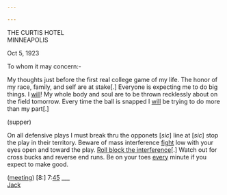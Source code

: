 ```yaml
---

---
```


THE CURTIS HOTEL  
MINNEAPOLIS  

<div class="text-end">Oct 5, 1923</div>

To whom it may concern:-

My thoughts just before the first real college game of my life. The honor of my race, family, and self are at stake[.] Everyone is expecting me to do big things. I <u>will</u>! My whole body and soul are to be thrown recklessly about on the field tomorrow. Every time the ball is snapped I <u>will</u> be trying to do more than my part[.]

<div class="text-end" style="margin-right: 4em;">(supper)</div>

On all defensive plays I must break thru the opponets [<em>sic</em>] line at [<em>sic</em>] stop the play in their territory. Beware of mass interference <u>fight</u> low with your eyes open and toward the play. <u>Roll block the interference</u>[.] Watch out for cross bucks and reverse end runs. Be on your toes <u>every</u> minute if you expect to make good.

<div class="text-end">(<u>meeting</u>) [8:] 7:<u>45</u>   ___</div>

<div class="text-end"><u>Jack</u></div>